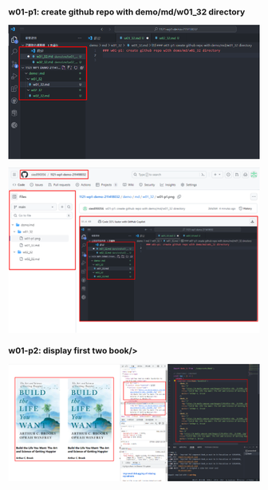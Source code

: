 ### w01-p1: create github repo with demo/md/w01_32 directory

![](w01-p1-1.png)

![](w01-p1-2.png)

### w01-p2: display first two book/>

![](w01-p2.png)
